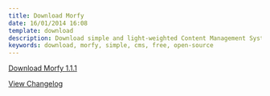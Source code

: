 ```yaml
---
title: Download Morfy
date: 16/01/2014 16:08
template: download
description: Download simple and light-weighted Content Management System written in PHP
keywords: download, morfy, simple, cms, free, open-source
---
```


<a href="https://github.com/morfy-cms/morfy/releases/download/v1.1.1/morfy-1.1.1.zip" class="btn btn-black btn-download-morfy no-margin">Download Morfy 1.1.1</a>  

[View Changelog](https://github.com/morfy-cms/morfy/blob/master/CHANGELOG.md)
